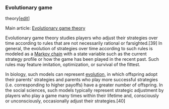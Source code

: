 ### Evolutionary game
theory[[edit](/w/index.php?title=Game\_theory&action=edit&section=16 "Edit
section: Evolutionary game theory")]

Main article: [Evolutionary game theory](/wiki/Evolutionary\_game\_theory
"Evolutionary game theory")

Evolutionary game theory studies players who adjust their strategies over time
according to rules that are not necessarily rational or farsighted.[39] In
general, the evolution of strategies over time according to such rules is
modeled as a [Markov chain](/wiki/Markov\_chain "Markov chain") with a state
variable such as the current strategy profile or how the game has been played
in the recent past. Such rules may feature imitation, optimization, or
survival of the fittest.

In biology, such models can represent [evolution](/wiki/Evolution
"Evolution"), in which offspring adopt their parents' strategies and parents
who play more successful strategies (i.e. corresponding to higher payoffs)
have a greater number of offspring. In the social sciences, such models
typically represent strategic adjustment by players who play a game many times
within their lifetime and, consciously or unconsciously, occasionally adjust
their strategies.[40]
